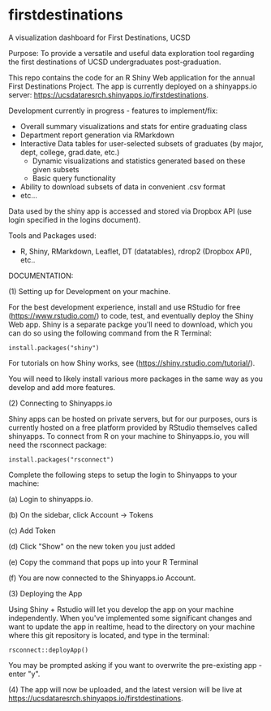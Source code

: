 # firstdestinations
A visualization dashboard for First Destinations, UCSD

Purpose: To provide a versatile and useful data exploration tool regarding the first destinations of UCSD undergraduates post-graduation. 

This repo contains the code for an R Shiny Web application for the annual First Destinations Project. 
The app is currently deployed on a shinyapps.io server: https://ucsdataresrch.shinyapps.io/firstdestinations.

Development currently in progress - features to implement/fix:
  - Overall summary visualizations and stats for entire graduating class
  - Department report generation via RMarkdown
  - Interactive Data tables for user-selected subsets of graduates (by major, dept, college, grad.date, etc.)
    - Dynamic visualizations and statistics generated based on these given subsets
    - Basic query functionality
  - Ability to download subsets of data in convenient .csv format
  - etc...
  
Data used by the shiny app is accessed and stored via Dropbox API (use login specified in the logins document).

Tools and Packages used:
  - R, Shiny, RMarkdown, Leaflet, DT (datatables), rdrop2 (Dropbox API), etc..  
  
    
    
DOCUMENTATION:  

(1) Setting up for Development on your machine.  

For the best development experience, install and use RStudio for free (https://www.rstudio.com/) to code, test, and eventually deploy the Shiny Web app. Shiny is a separate packge you'll need to download, which you can do so using the following command from the R Terminal:

`install.packages("shiny")`

For tutorials on how Shiny works, see (https://shiny.rstudio.com/tutorial/).

You will need to likely install various more packages in the same way as you develop and add more features.  

(2) Connecting to Shinyapps.io  

Shiny apps can be hosted on private servers, but for our purposes, ours is currently hosted on a free platform provided by RStudio themselves called shinyapps. To connect from R on your machine to Shinyapps.io, you will need the rsconnect package:

`install.packages("rsconnect")`

Complete the following steps to setup the login to Shinyapps to your machine:

  (a) Login to shinyapps.io.

  (b) On the sidebar, click Account -> Tokens

  (c) Add Token

  (d) Click "Show" on the new token you just added

  (e) Copy the command that pops up into your R Terminal

  (f) You are now connected to the Shinyapps.io Account.  
  
(3) Deploying the App  

Using Shiny + Rstudio will let you develop the app on your machine independently. When you've implemented some significant changes and want to update the app in realtime, head to the directory on your machine where this git repository is located, and type in the terminal:

`rsconnect::deployApp()`

You may be prompted asking if you want to overwrite the pre-existing app - enter "y".  

(4) The app will now be uploaded, and the latest version will be live at https://ucsdataresrch.shinyapps.io/firstdestinations.

